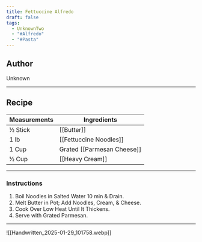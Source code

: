 ```yaml
---
title: Fettuccine Alfredo
draft: false
tags:
  - UnknownTwo
  - "#Alfredo"
  - "#Pasta"
---
```

## Author
Unknown
___
## Recipe

| Measurements | Ingredients               |
| :----------- | ------------------------- |
| ½ Stick           | [[Butter]]                      |
| 1 lb              | [[Fettuccine Noodles]]          |
| 1 Cup             | Grated [[Parmesan Cheese]]      |
| ½ Cup             | [[Heavy Cream]]                 |
___
### Instructions
1. Boil Noodles in Salted Water 10 min & Drain.
2. Melt Butter in Pot; Add Noodles, Cream, & Cheese.
3. Cook Over Low Heat Until It Thickens.
4. Serve with Grated Parmesan.
___
![[Handwritten_2025-01-29_101758.webp]]